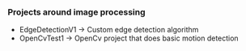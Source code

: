 ### Projects around image processing
- EdgeDetectionV1 -> Custom edge detection algorithm
- OpenCvTest1 -> OpenCv project that does basic motion detection
